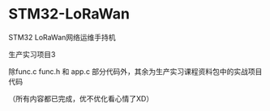 # STM32-LoRaWan
STM32 LoRaWan网络运维手持机

生产实习项目3

除func.c func.h 和 app.c 部分代码外，其余为生产实习课程资料包中的实战项目代码

（所有内容都已完成，优不优化看心情了XD）
